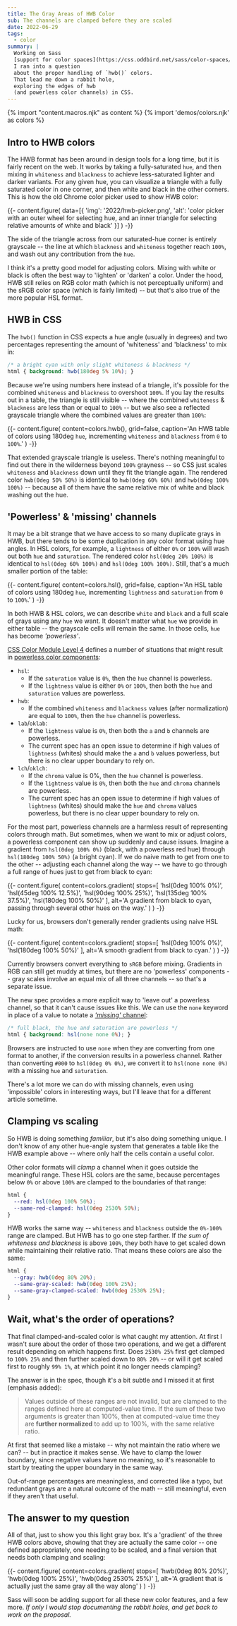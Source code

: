 ```yaml
---
title: The Gray Areas of HWB Color
sub: The channels are clamped before they are scaled
date: 2022-06-29
tags:
  - color
summary: |
  Working on Sass
  [support for color spaces](https://css.oddbird.net/sass/color-spaces/proposal/),
  I ran into a question
  about the proper handling of `hwb()` colors.
  That lead me down a rabbit hole,
  exploring the edges of hwb
  (and powerless color channels) in CSS.
---
```


{% import "content.macros.njk" as content %}
{% import 'demos/colors.njk' as colors %}

## Intro to HWB colors

The HWB format has been around in design tools
for a long time,
but it is fairly recent on the web.
It works by taking a fully-saturated `hue`,
and then mixing in `whiteness` and `blackness`
to achieve less-saturated
lighter and darker variants.
For any given hue,
you can visualize a triangle
with a fully saturated color in one corner,
and then white and black in the other corners.
This is how the old Chrome color picker
used to show HWB color:

{{- content.figure(
  data=[{
    'img': '2022/hwb-picker.png',
    'alt': 'color picker with an outer wheel for selecting hue, and an inner triangle for selecting relative amounts of white and black'
  }]
) -}}

The side of the triangle
across from our saturated-hue corner
is entirely grayscale --
the line at which
`blackness` and `whiteness` together
reach `100%`,
and wash out any contribution from the `hue`.

I think it's a pretty good model
for adjusting colors.
Mixing with white or black
is often the best way to 'lighten' or 'darken'
a color.
Under the hood,
HWB still relies on RGB color math
(which is not perceptually uniform)
and the sRGB color space
(which is fairly limited) --
but that's also true of the more popular HSL format.

## HWB in CSS

The `hwb()` function in CSS
expects a hue angle (usually in degrees)
and two percentages representing
the amount of 'whiteness' and 'blackness'
to mix in:

```css
/* a bright cyan with only slight whiteness & blackness */
html { background: hwb(180deg 5% 10%); }
```

Because we're using numbers here
instead of a triangle,
it's possible for the combined `whiteness` and `blackness`
to overshoot `100%`.
If you lay the results out in a table,
the triangle is still visible --
where the combined `whiteness` & `blackness`
are less than or equal to `100%` --
but we also see a reflected grayscale triangle
where the combined values are greater than `100%`:

{{- content.figure(
  content=colors.hwb(),
  grid=false,
  caption='An HWB table of colors using 180deg `hue`, incrementing `whiteness` and `blackness` from `0` to `100%`.'
) -}}

That extended grayscale triangle
is useless.
There's nothing meaningful to find out there
in the wilderness beyond `100%` grayness --
so CSS just scales `whiteness` and `blackness` down
until they fit the triangle again.
The rendered color `hwb(0deg 50% 50%)`
is identical to `hwb(0deg 60% 60%)`
and `hwb(0deg 100% 100%)` --
because all of them have the same
relative mix of white and black
washing out the hue.

## 'Powerless' & 'missing' channels

It may be a bit strange
that we have access to
so many duplicate grays in HWB,
but there tends to be some duplication
in any color format using hue angles.
In HSL colors, for example,
a `lightness` of either `0%` or `100%`
will wash out both `hue` and `saturation`.
The rendered color `hsl(0deg 20% 100%)`
is identical to `hsl(0deg 60% 100%)`
and `hsl(0deg 100% 100%)`.
Still, that's a much smaller portion of the table:

{{- content.figure(
  content=colors.hsl(),
  grid=false,
  caption='An HSL table of colors using 180deg `hue`, incrementing `lightness` and `saturation` from `0` to `100%`.'
) -}}

In both HWB & HSL colors,
we can describe `white` and `black`
and a full scale of grays
using any `hue` we want.
It doesn't matter what `hue` we provide
in either table --
the grayscale cells will remain the same.
In those cells, `hue` has become _'powerless'_.

[CSS Color Module Level 4](https://drafts.csswg.org/css-color/)
defines a number of situations
that might result in
[powerless color components](https://drafts.csswg.org/css-color/#powerless):

- `hsl`:
  - If the `saturation` value is `0%`, then the `hue` channel is powerless.
  - If the `lightness` value is either `0%` or `100%`, then both the `hue` and
    `saturation` values are powerless.
- `hwb`:
  - If the combined `whiteness` and `blackness` values (after normalization)
    are equal to `100%`, then the `hue` channel is powerless.
- `lab`/`oklab`:
  - If the `lightness` value is `0%`, then both the `a` and `b` channels are
    powerless.
  - The current spec has an open issue to determine if high values of
    `lightness` (whites) should make the `a` and `b` values powerless,
    but there is no clear upper boundary to rely on.
- `lch`/`oklch`:
  - If the `chroma` value is 0%, then the `hue` channel is powerless.
  - If the `lightness` value is `0%`, then both the `hue` and `chroma` channels
    are powerless.
  - The current spec has an open issue to determine if high values of
    `lightness` (whites) should make the `hue` and `chroma` values powerless,
    but there is no clear upper boundary to rely on.

For the most part,
powerless channels are a harmless result
of representing colors through math.
But sometimes, when we want to mix or adjust colors,
a powerless component can show up suddenly
and cause issues.
Imagine a gradient from `hsl(0deg 100% 0%)`
(black, with a powerless red hue)
through `hsl(180deg 100% 50%)` (a bright cyan).
If we do naive math to get from one to the other --
adjusting each channel along the way --
we have to go through a full range of hues
just to get from black to cyan:

{{- content.figure(
  content=colors.gradient(
    stops=[
      'hsl(0deg 100% 0%)',
      'hsl(45deg 100% 12.5%)',
      'hsl(90deg 100% 25%)',
      'hsl(135deg 100% 37.5%)',
      'hsl(180deg 100% 50%)'
    ],
    alt='A gradient from black to cyan, passing through several other hues on the way.'
  )
) -}}

Lucky for us,
browsers don't generally render gradients
using naive HSL math:

{{- content.figure(
  content=colors.gradient(
    stops=[
      'hsl(0deg 100% 0%)',
      'hsl(180deg 100% 50%)'
    ],
    alt='A smooth gradient from black to cyan.'
  )
) -}}

Currently browsers convert everything to `sRGB` before mixing.
Gradients in RGB can still get muddy at times,
but there are no 'powerless' components --
gray scales involve an equal mix of all three channels --
so that's a separate issue.

The new spec provides a more explicit way
to 'leave out' a powerless channel,
so that it can't cause issues like this.
We can use the `none` keyword
in place of a value
to notate a [_'missing'_ channel](https://drafts.csswg.org/css-color/#missing):

```css
/* full black, the hue and saturation are powerless */
html { background: hsl(none none 0%); }
```

Browsers are instructed
to use `none` when they are converting
from one format to another,
if the conversion results in a powerless channel.
Rather than converting `#000` to `hsl(0deg 0% 0%)`,
we convert it to `hsl(none none 0%)`
with a missing `hue` and `saturation`.

There's a lot more we can do with missing channels,
even using 'impossible' colors in interesting ways,
but I'll leave that for a different article sometime.

## Clamping vs scaling

So HWB is doing something _familiar_,
but it's also doing something unique.
I don't know of any other hue-angle system
that generates a table
like the HWB example above --
where only half the cells contain
a useful color.

Other color formats will _clamp_ a channel
when it goes outside the meaningful range.
These HSL colors are the same,
because percentages below `0%` or above `100%`
are clamped to the boundaries of that range:

```css
html {
  --red: hsl(0deg 100% 50%);
  --same-red-clamped: hsl(0deg 2530% 50%);
}
```

HWB works the same way --
`whiteness` and `blackness`
outside the `0%-100%` range are clamped.
But HWB has to go one step farther.
If _the sum of whiteness and blackness_ is above `100%`,
they both have to get scaled down
while maintaining their relative ratio.
That means these colors are also the same:

```css
html {
  --gray: hwb(0deg 80% 20%);
  --same-gray-scaled: hwb(0deg 100% 25%);
  --same-gray-clamped-scaled: hwb(0deg 2530% 25%);
}
```

## Wait, what's the order of operations?

That final clamped-and-scaled color
is what caught my attention.
At first I wasn't sure about
the order of those two operations,
and we get a different result
depending on which happens first.
Does `2530% 25%` first get clamped to `100% 25%`
and then further scaled down to `80% 20%` --
or will it get scaled first to roughly `99% 1%`,
at which point it no longer needs clamping?

The answer is in the spec,
though it's a bit subtle
and I missed it at first (emphasis added):

> Values outside of these ranges are not invalid,
> but are clamped to the ranges defined here at computed-value time.
> If the sum of these two arguments is greater than 100%,
> then at computed-value time they are
> **further normalized** to add up to 100%,
> with the same relative ratio.

At first that seemed like a mistake --
why not maintain the ratio where we can? --
but in practice it makes sense.
We have to clamp the lower boundary,
since negative values have no meaning,
so it's reasonable to start by treating the upper boundary
in the same way.

Out-of-range percentages are meaningless,
and corrected like a typo,
but redundant grays
are a natural outcome of the math --
still meaningful,
even if they aren't that useful.

## The answer to my question

All of that,
just to show you this light gray box.
It's a 'gradient' of the three HWB colors above,
showing that they are actually the same color --
one defined appropriately,
one needing to be scaled,
and a final version that needs
both clamping and scaling:

{{- content.figure(
  content=colors.gradient(
    stops=[
      'hwb(0deg 80% 20%)',
      'hwb(0deg 100% 25%)',
      'hwb(0deg 2530% 25%)'
    ],
    alt='A gradient that is actually just the same gray all the way along'
  )
) -}}

Sass will soon be adding support
for all these new color features,
and a few more.
_If only I would stop documenting the rabbit holes,
and get back to work on the proposal._

